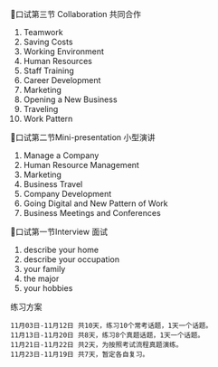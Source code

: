 🎈口试第三节 Collaboration 共同合作

1. Teamwork
2. Saving Costs
3. Working Environment
4. Human Resources
5. Staff Training
6. Career Development
7. Marketing
8. Opening a New Business
9. Traveling
10. Work Pattern


🎈口试第二节Mini-presentation 小型演讲

1. Manage a Company
2. Human Resource Management
3. Marketing
4. Business Travel
5. Company Development
6. Going Digital and New Pattern of Work
7. Business Meetings and Conferences

🎈口试第一节Interview 面试

1. describe your home 
2. describe your occupation
3. your family
4. the major
5. your hobbies



练习方案
```
11月03日-11月12日 共10天，练习10个常考话题，1天一个话题。
11月13日-11月20日 共8天，练习8个真题话题，1天一个话题。
11月21日-11月22日 共2天，为按照考试流程真题演练。
11月23日-11月19日 共7天，暂定各自复习。
```
